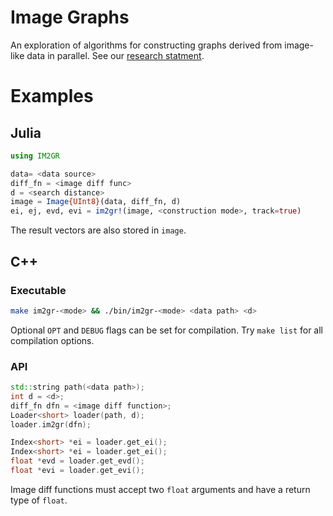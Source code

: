 Image Graphs
============

An exploration of algorithms for constructing graphs derived from image-like
data in parallel. See our [research statment](docs/rs/research-statement.pdf).

# Examples

## Julia
```julia
using IM2GR

data= <data source>
diff_fn = <image diff func>
d = <search distance>
image = Image{UInt8}(data, diff_fn, d)
ei, ej, evd, evi = im2gr!(image, <construction mode>, track=true)
```
The result vectors are also stored in `image`.

## C++
### Executable
```bash
make im2gr-<mode> && ./bin/im2gr-<mode> <data path> <d>
```
Optional `OPT` and `DEBUG` flags can be set for compilation.
Try `make list` for all compilation options.

### API
```cpp
std::string path(<data path>);
int d = <d>;
diff_fn dfn = <image diff function>;
Loader<short> loader(path, d);
loader.im2gr(dfn);

Index<short> *ei = loader.get_ei();
Index<short> *ei = loader.get_ei();
float *evd = loader.get_evd();
float *evi = loader.get_evi();
```
Image diff functions must accept two `float` arguments and have a return type
of `float`.

